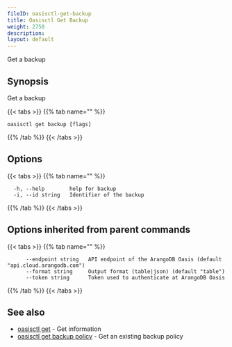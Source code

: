 ```yaml
---
fileID: oasisctl-get-backup
title: Oasisctl Get Backup
weight: 2750
description: 
layout: default
---
```

Get a backup

## Synopsis

Get a backup

{{< tabs >}}
{{% tab name="" %}}
```
oasisctl get backup [flags]
```
{{% /tab %}}
{{< /tabs >}}

## Options

{{< tabs >}}
{{% tab name="" %}}
```
  -h, --help        help for backup
  -i, --id string   Identifier of the backup
```
{{% /tab %}}
{{< /tabs >}}

## Options inherited from parent commands

{{< tabs >}}
{{% tab name="" %}}
```
      --endpoint string   API endpoint of the ArangoDB Oasis (default "api.cloud.arangodb.com")
      --format string     Output format (table|json) (default "table")
      --token string      Token used to authenticate at ArangoDB Oasis
```
{{% /tab %}}
{{< /tabs >}}

## See also

* [oasisctl get]()	 - Get information
* [oasisctl get backup policy](oasisctl-get-backup-policy)	 - Get an existing backup policy

